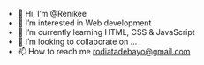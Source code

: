- 👋 Hi, I’m @Renikee
- 👀 I’m interested in Web development 
- 🌱 I’m currently learning HTML, CSS & JavaScript 
- 💞️ I’m looking to collaborate on ...
- 📫 How to reach me rodiatadebayo@gmail.com 

<!---
Renikee/Renikee is a ✨ special ✨ repository because its `README.md` (this file) appears on your GitHub profile.
You can click the Preview link to take a look at your changes.
--->
